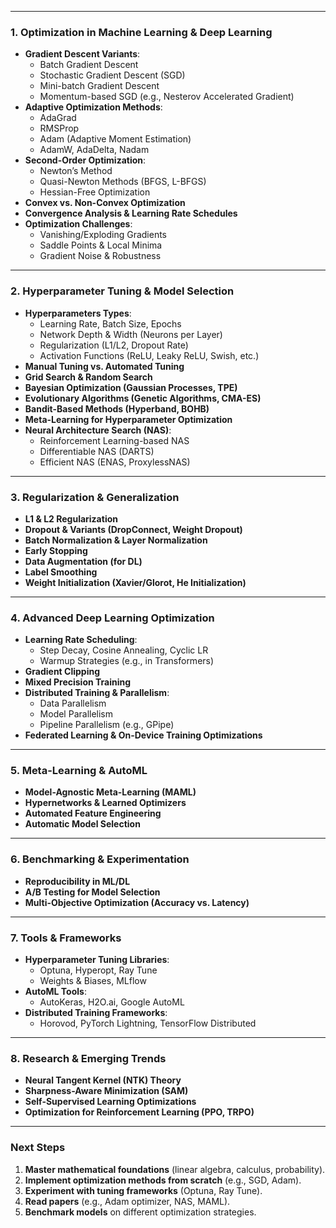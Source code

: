 

---

### **1. Optimization in Machine Learning & Deep Learning**
   - **Gradient Descent Variants**:
     - Batch Gradient Descent  
     - Stochastic Gradient Descent (SGD)  
     - Mini-batch Gradient Descent  
     - Momentum-based SGD (e.g., Nesterov Accelerated Gradient)  
   - **Adaptive Optimization Methods**:
     - AdaGrad  
     - RMSProp  
     - Adam (Adaptive Moment Estimation)  
     - AdamW, AdaDelta, Nadam  
   - **Second-Order Optimization**:
     - Newton’s Method  
     - Quasi-Newton Methods (BFGS, L-BFGS)  
     - Hessian-Free Optimization  
   - **Convex vs. Non-Convex Optimization**  
   - **Convergence Analysis & Learning Rate Schedules**  
   - **Optimization Challenges**:
     - Vanishing/Exploding Gradients  
     - Saddle Points & Local Minima  
     - Gradient Noise & Robustness  

---

### **2. Hyperparameter Tuning & Model Selection**
   - **Hyperparameters Types**:
     - Learning Rate, Batch Size, Epochs  
     - Network Depth & Width (Neurons per Layer)  
     - Regularization (L1/L2, Dropout Rate)  
     - Activation Functions (ReLU, Leaky ReLU, Swish, etc.)  
   - **Manual Tuning vs. Automated Tuning**  
   - **Grid Search & Random Search**  
   - **Bayesian Optimization (Gaussian Processes, TPE)**  
   - **Evolutionary Algorithms (Genetic Algorithms, CMA-ES)**  
   - **Bandit-Based Methods (Hyperband, BOHB)**  
   - **Meta-Learning for Hyperparameter Optimization**  
   - **Neural Architecture Search (NAS)**:
     - Reinforcement Learning-based NAS  
     - Differentiable NAS (DARTS)  
     - Efficient NAS (ENAS, ProxylessNAS)  

---

### **3. Regularization & Generalization**
   - **L1 & L2 Regularization**  
   - **Dropout & Variants (DropConnect, Weight Dropout)**  
   - **Batch Normalization & Layer Normalization**  
   - **Early Stopping**  
   - **Data Augmentation (for DL)**  
   - **Label Smoothing**  
   - **Weight Initialization (Xavier/Glorot, He Initialization)**  

---

### **4. Advanced Deep Learning Optimization**
   - **Learning Rate Scheduling**:
     - Step Decay, Cosine Annealing, Cyclic LR  
     - Warmup Strategies (e.g., in Transformers)  
   - **Gradient Clipping**  
   - **Mixed Precision Training**  
   - **Distributed Training & Parallelism**:
     - Data Parallelism  
     - Model Parallelism  
     - Pipeline Parallelism (e.g., GPipe)  
   - **Federated Learning & On-Device Training Optimizations**  

---

### **5. Meta-Learning & AutoML**
   - **Model-Agnostic Meta-Learning (MAML)**  
   - **Hypernetworks & Learned Optimizers**  
   - **Automated Feature Engineering**  
   - **Automatic Model Selection**  

---

### **6. Benchmarking & Experimentation**
   - **Reproducibility in ML/DL**  
   - **A/B Testing for Model Selection**  
   - **Multi-Objective Optimization (Accuracy vs. Latency)**  

---

### **7. Tools & Frameworks**
   - **Hyperparameter Tuning Libraries**:
     - Optuna, Hyperopt, Ray Tune  
     - Weights & Biases, MLflow  
   - **AutoML Tools**:
     - AutoKeras, H2O.ai, Google AutoML  
   - **Distributed Training Frameworks**:
     - Horovod, PyTorch Lightning, TensorFlow Distributed  

---

### **8. Research & Emerging Trends**
   - **Neural Tangent Kernel (NTK) Theory**  
   - **Sharpness-Aware Minimization (SAM)**  
   - **Self-Supervised Learning Optimizations**  
   - **Optimization for Reinforcement Learning (PPO, TRPO)**  

---

### **Next Steps**
1. **Master mathematical foundations** (linear algebra, calculus, probability).  
2. **Implement optimization methods from scratch** (e.g., SGD, Adam).  
3. **Experiment with tuning frameworks** (Optuna, Ray Tune).  
4. **Read papers** (e.g., Adam optimizer, NAS, MAML).  
5. **Benchmark models** on different optimization strategies.  

